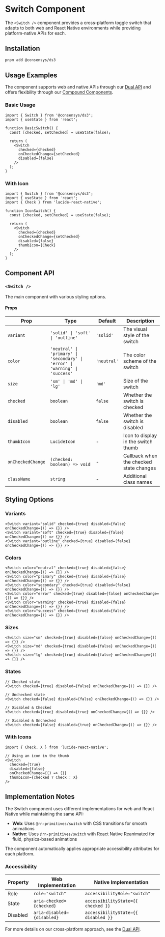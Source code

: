 # Switch Component

The `<Switch />` component provides a cross-platform toggle switch that adapts to both web and React Native environments while providing platform-native APIs for each.

## Installation

```bash
pnpm add @consensys/ds3
```

## Usage Examples

The component supports web and native APIs through our [Dual API](#6--dual-api) and offers flexibility through our [Compound Components](#2--compound-components).

### Basic Usage

```tsx
import { Switch } from '@consensys/ds3';
import { useState } from 'react';

function BasicSwitch() {
  const [checked, setChecked] = useState(false);
  
  return (
    <Switch 
      checked={checked} 
      onCheckedChange={setChecked}
      disabled={false}
    />
  );
}
```

### With Icon

```tsx
import { Switch } from '@consensys/ds3';
import { useState } from 'react';
import { Check } from 'lucide-react-native';

function IconSwitch() {
  const [checked, setChecked] = useState(false);
  
  return (
    <Switch 
      checked={checked} 
      onCheckedChange={setChecked}
      disabled={false}
      thumbIcon={Check}
    />
  );
}
```

## Component API

### `<Switch />`

The main component with various styling options.

#### Props

| Prop | Type | Default | Description |
|------|------|---------|-------------|
| `variant` | `'solid' \| 'soft' \| 'outline'` | `'solid'` | The visual style of the switch |
| `color` | `'neutral' \| 'primary' \| 'secondary' \| 'error' \| 'warning' \| 'success'` | `'neutral'` | The color scheme of the switch |
| `size` | `'sm' \| 'md' \| 'lg'` | `'md'` | Size of the switch |
| `checked` | `boolean` | `false` | Whether the switch is checked |
| `disabled` | `boolean` | `false` | Whether the switch is disabled |
| `thumbIcon` | `LucideIcon` | - | Icon to display in the switch thumb |
| `onCheckedChange` | `(checked: boolean) => void` | - | Callback when the checked state changes |
| `className` | `string` | - | Additional class names |

## Styling Options

### Variants

```tsx
<Switch variant="solid" checked={true} disabled={false} onCheckedChange={() => {}} />
<Switch variant="soft" checked={true} disabled={false} onCheckedChange={() => {}} />
<Switch variant="outline" checked={true} disabled={false} onCheckedChange={() => {}} />
```

### Colors

```tsx
<Switch color="neutral" checked={true} disabled={false} onCheckedChange={() => {}} />
<Switch color="primary" checked={true} disabled={false} onCheckedChange={() => {}} />
<Switch color="secondary" checked={true} disabled={false} onCheckedChange={() => {}} />
<Switch color="error" checked={true} disabled={false} onCheckedChange={() => {}} />
<Switch color="warning" checked={true} disabled={false} onCheckedChange={() => {}} />
<Switch color="success" checked={true} disabled={false} onCheckedChange={() => {}} />
```

### Sizes

```tsx
<Switch size="sm" checked={true} disabled={false} onCheckedChange={() => {}} />
<Switch size="md" checked={true} disabled={false} onCheckedChange={() => {}} />
<Switch size="lg" checked={true} disabled={false} onCheckedChange={() => {}} />
```

### States

```tsx
// Checked state
<Switch checked={true} disabled={false} onCheckedChange={() => {}} />

// Unchecked state
<Switch checked={false} disabled={false} onCheckedChange={() => {}} />

// Disabled & Checked
<Switch checked={true} disabled={true} onCheckedChange={() => {}} />

// Disabled & Unchecked
<Switch checked={false} disabled={true} onCheckedChange={() => {}} />
```

### With Icons

```tsx
import { Check, X } from 'lucide-react-native';

// Using an icon in the thumb
<Switch 
  checked={true} 
  disabled={false} 
  onCheckedChange={() => {}}
  thumbIcon={checked ? Check : X} 
/>
```

## Implementation Notes

The Switch component uses different implementations for web and React Native while maintaining the same API:

- **Web**: Uses `@rn-primitives/switch` with CSS transitions for smooth animations
- **Native**: Uses `@rn-primitives/switch` with React Native Reanimated for fluid, physics-based animations

The component automatically applies appropriate accessibility attributes for each platform.

### Accessibility

| Property | Web Implementation | Native Implementation |
|----------|-------------------|----------------------|
| Role | `role="switch"` | `accessibilityRole="switch"` |
| State | `aria-checked={checked}` | `accessibilityState={{ checked }}` |
| Disabled | `aria-disabled={disabled}` | `accessibilityState={{ disabled }}` |

For more details on our cross-platform approach, see the [Dual API](#6--dual-api). 